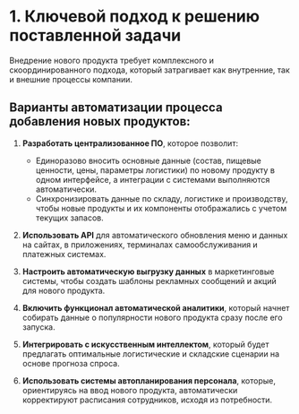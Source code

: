 # 1. Ключевой подход к решению поставленной задачи

Внедрение нового продукта требует комплексного и скоординированного подхода, который затрагивает как внутренние, так и внешние процессы компании.

## Варианты автоматизации процесса добавления новых продуктов:

1) **Разработать централизованное ПО**, которое позволит:
   - Единоразово вносить основные данные (состав, пищевые ценности, цены, параметры логистики) по новому продукту в одном интерфейсе, а интеграции с системами выполняются автоматически.
   - Синхронизировать данные по складу, логистике и производству, чтобы новые продукты и их компоненты отображались с учетом текущих запасов.

2) **Использовать API** для автоматического обновления меню и данных на сайтах, в приложениях, терминалах самообслуживания и платежных системах.

3) **Настроить автоматическую выгрузку данных** в маркетинговые системы, чтобы создать шаблоны рекламных сообщений и акций для нового продукта.

4) **Включить функционал автоматической аналитики**, который начнет собирать данные о популярности нового продукта сразу после его запуска.

5) **Интегрировать с искусственным интеллектом**, который будет предлагать оптимальные логистические и складские сценарии на основе прогноза спроса.

6) **Использовать системы автопланирования персонала**, которые, ориентируясь на ввод нового продукта, автоматически корректируют расписания сотрудников, исходя из потребности.